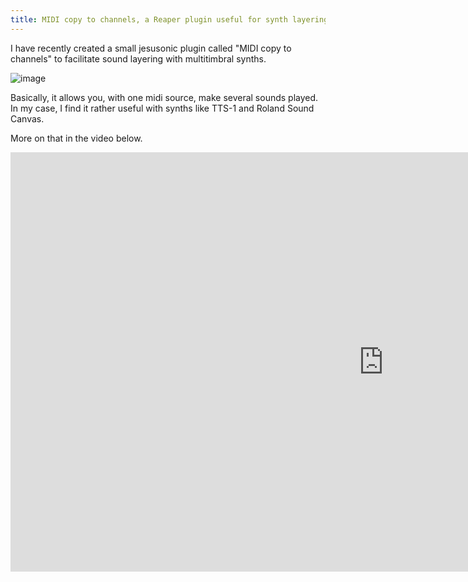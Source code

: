 ```yaml
---
title: MIDI copy to channels, a Reaper plugin useful for synth layering
---
```


I have recently created a small jesusonic plugin called "MIDI copy to channels" to facilitate sound layering with multitimbral synths.

![image](https://github.com/hq9000/hq9000/assets/21345604/81e162be-79d3-4c30-8379-f68eb74d34fc)

Basically, it allows you, with one midi source, make several sounds played. In my case, I find it rather useful with synths like TTS-1 and Roland Sound Canvas.

More on that in the video below.

<iframe width="1193" height="671" src="https://www.youtube.com/watch?v=ES-OSCrsSKc" title="YouTube video player" frameborder="0" allow="accelerometer; autoplay; clipboard-write; encrypted-media; gyroscope; picture-in-picture" allowfullscreen></iframe>
